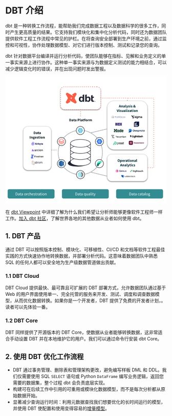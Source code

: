 # DBT 介绍

dbt 是一种转换工作流程，能帮助我们完成数据工程以及数据科学的很多工作，同时产生更高质量的结果。它支持我们模块化和集中化分析代码，同时还为数据团队提供软件工程工作流程中常见的护栏。在将查询安全部署到生产环境之前，通过监控和可视性，协作处理数据模型、对它们进行版本控制、测试和记录您的查询。

dbt 针对数据平台编译并运行分析代码，使团队能够在指标、见解和业务定义的单一事实来源上进行协作。这种单一事实来源与为数据定义测试的能力相结合，可以减少逻辑变化时的错误，并在出现问题时发出警报。

![dbt 可与提取、可视化和其他数据工具配合使用](images/20241226-01.png)


在 [dbt Viewpoint](https://docs.getdbt.com/community/resources/viewpoint) 中详细了解为什么我们希望让分析师能够更像软件工程师一样工作。[加入 dbt 社区](https://www.getdbt.com/community/join-the-community)，了解世界各地的其他数据从业者如何使用 dbt。

## 1. DBT 产品

通过 DBT 可以按照版本控制、模块化、可移植性、CI/CD 和文档等软件工程最佳实践的方式快速协作地转换数据，并部署分析代码。这意味着数据团队中熟悉 SQL 的任何人都可以安全地为生产级数据管道做出贡献。

### 1.1 DBT Cloud

DBT Cloud 提供最快、最可靠且可扩展的 DBT 部署方式，允许数据团队通过基于 Web 的用户界面使用单一、完全托管的服务来开发、测试、调度和调查数据模型，从而优化数据转换。如果你是一个开发者，DBT 提供了免费的开发者计划，。读者可以先体验一番。

### 1.2 DBT Core

DBT 同样提供了开源版本的 DBT Core，使数据从业者能够转换数据，这非常适合手动设置 DBT 并在本地维护它的用户。我们可以通过命令行安装 dbt Core。

## 2. 使用 DBT 优化工作流程

- DBT 通过事务管理、删除表和管理架构更改，避免编写样板 DML 和 DDL。我们仅需要使用 SQL `SELECT` 语句或 Python `DataFrame` 编写业务逻辑，返回您需要的数据集，整个过程 dbt 会负责底层实现。
- 构建可在后续工作中引用的可重用或模块化数据模型，而不是每次分析都从原始数据开始。
- 显著减少查询运行时间：利用元数据查找我们想要优化的长时间运行的模型，并使用 DBT 使配置和使用变得容易的[增量模型](https://docs.getdbt.com/docs/build/incremental-models)。

